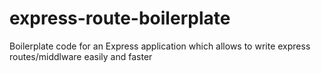 # express-route-boilerplate
Boilerplate code for an Express application which allows to write express routes/middlware easily and faster
